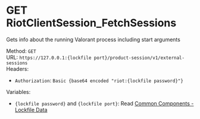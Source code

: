 <!-- This file is automatically generated! Do not edit it directly! See https://github.com/techchrism/valorant-api-docs/blob/trunk/contributing.md for more information. -->

# GET RiotClientSession_FetchSessions

Gets info about the running Valorant process including start arguments  


Method: `GET`  
URL: `https://127.0.0.1:{lockfile port}/product-session/v1/external-sessions`  
Headers:
 - `Authorization`: `Basic {base64 encoded "riot:{lockfile password}"}`

Variables:
 - `{lockfile password}` and `{lockfile port}`: Read [Common Components - Lockfile Data](../common-components.md#lockfile-data)

